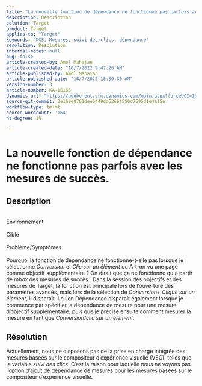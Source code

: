 ```yaml
---
title: "La nouvelle fonction de dépendance ne fonctionne pas parfois avec les mesures de succès"
description: Description
solution: Target
product: Target
applies-to: "Target"
keywords: "KCS, Mesures, suivi des clics, dépendance"
resolution: Resolution
internal-notes: null
bug: false
article-created-by: Amol Mahajan
article-created-date: "10/7/2022 9:47:26 AM"
article-published-by: Amol Mahajan
article-published-date: "10/7/2022 10:39:30 AM"
version-number: 3
article-number: KA-16165
dynamics-url: "https://adobe-ent.crm.dynamics.com/main.aspx?forceUCI=1&pagetype=entityrecord&etn=knowledgearticle&id=7d43650a-2546-ed11-bba1-000d3a3064b8"
source-git-commit: 3e16ee0701dee6449dd6366f556d7695d1e4af5e
workflow-type: tm+mt
source-wordcount: '164'
ht-degree: 1%

---
```


# La nouvelle fonction de dépendance ne fonctionne pas parfois avec les mesures de succès.

## Description

<br>Environnement<br><br>
Cible
<br><br>Problème/Symptômes<br><br>
Pourquoi la fonction de dépendance ne fonctionne-t-elle pas lorsque je sélectionne *Conversion* et *Clic sur un élément* ou A-t-on vu une page comme objectif supplémentaire ? On dirait que ça ne fonctionne qu&#39;à partir de *mbox* des mesures de succès. 
Dans la session des objectifs et des mesures de Target, la fonction est principale lors de l’ouverture des paramètres avancés, mais lors de la sélection de *Conversion*+ *Cliqué sur un élément,* il disparaît. Le lien Dépendance disparaît également lorsque je commence par spécifier la dépendance de mesure pour une mesure d’objectif supplémentaire, puis que je précise ensuite comment mesurer la mesure en tant que *Conversion/clic sur un élément.*


## Résolution


Actuellement, nous ne disposons pas de la prise en charge intégrée des mesures basées sur le compositeur d’expérience visuelle (VEC), telles que la variable *suivi des clics*. C’est la raison pour laquelle nous ne voyons pas l’option d’ajout de dépendance de mesures pour les mesures basées sur le compositeur d’expérience visuelle.
